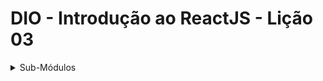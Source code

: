 # DIO - Introdução ao ReactJS - Lição 03

<details>
<summary>Sub-Módulos</summary>

1. [Renderização Condicional](./conditional-renderization/)
1. [Listas e Chaves](./list-and-keys/)
1. [Manipulação de Eventos](./event-manipulation/)
</details>
